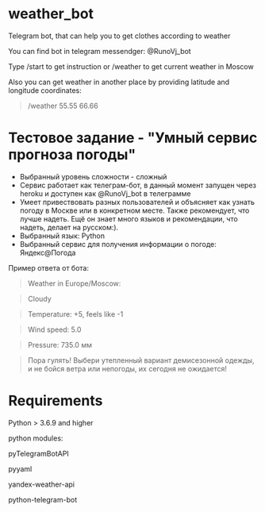 # weather_bot
Telegram bot, that can help you to get clothes according to weather

You can find bot in telegram messendger: @RunoVj_bot

Type /start to get instruction or /weather to get current weather in Moscow

Also you can get weather in another place by providing latitude and longitude coordinates: 
> /weather 55.55 66.66

# Тестовое задание - "Умный сервис прогноза погоды"
- Выбранный уровень сложности - сложный
- Сервис работает как телеграм-бот, в данный момент запущен через heroku и доступен как @RunoVj_bot в телеграмме
- Умеет привествовать разных пользователей и объясняет как узнать погоду в Москве или в конкретном месте. Также рекомендует, что лучше надеть. Ещё он знает много языков и рекомендации, что надеть, делает на русском:). 
- Выбранный язык: Python
- Выбранный сервис для получения информации о погоде: Яндекс@Погода

Пример ответа от бота:

>Weather in Europe/Moscow:

>Cloudy

>Temperature: +5, feels like -1

>Wind speed: 5.0

>Pressure: 735.0 мм

>Пора гулять! Выбери утепленный вариант демисезонной одежды, и не бойся ветра или непогоды, их сегодня не ожидается!


# Requirements
Python > 3.6.9 and higher

  python modules:

  pyTelegramBotAPI
  
  pyyaml
  
  yandex-weather-api
  
  python-telegram-bot
